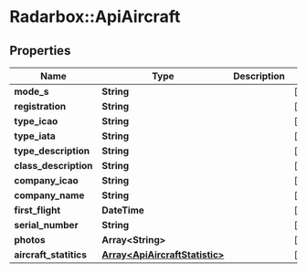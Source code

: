 # Radarbox::ApiAircraft

## Properties
Name | Type | Description | Notes
------------ | ------------- | ------------- | -------------
**mode_s** | **String** |  | [optional] 
**registration** | **String** |  | [optional] 
**type_icao** | **String** |  | [optional] 
**type_iata** | **String** |  | [optional] 
**type_description** | **String** |  | [optional] 
**class_description** | **String** |  | [optional] 
**company_icao** | **String** |  | [optional] 
**company_name** | **String** |  | [optional] 
**first_flight** | **DateTime** |  | [optional] 
**serial_number** | **String** |  | [optional] 
**photos** | **Array&lt;String&gt;** |  | [optional] 
**aircraft_statitics** | [**Array&lt;ApiAircraftStatistic&gt;**](ApiAircraftStatistic.md) |  | [optional] 

